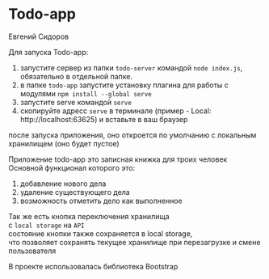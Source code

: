 # Todo-app
Евгений Сидоров

Для запуска Todo-app:<br>

1. запустите сервер из папки `todo-server` командой `node index.js`, обязательно в отдельной папке.<br>
2. в папке `todo-app` запустите установку плагина для работы с модулями `npm install --global serve`<br>
3. запустите serve командой `serve`<br>
4. скопируйте адресс `serve` в терминале (пример - Local: http://localhost:63625) и вставьте в ваш браузер<br>

после запуска приложения, оно откроется по умолчанию с локальным хранилищем (оно будет пустое)<br>

Приложение todo-app это записная книжка для троих человек<br>
Основной функционал которого это:<br>
1. добавление нового дела<br>
2. удаление существующего дела<br>
3. возможность отметить дело как выполненное<br>

Так же есть кнопка переключения хранилища<br>
с `local storage` на `API`<br>
состояние кнопки также сохраняется в local storage,<br>
что позволяет сохранять текущее хранилище при перезагрузке и смене пользователя<br>

В проекте использовалась библиотека Bootstrap
